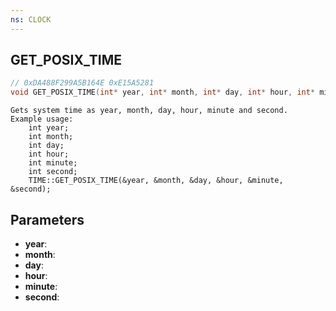 ```yaml
---
ns: CLOCK
---
```

## GET_POSIX_TIME

```c
// 0xDA488F299A5B164E 0xE15A5281
void GET_POSIX_TIME(int* year, int* month, int* day, int* hour, int* minute, int* second);
```

```
Gets system time as year, month, day, hour, minute and second.  
Example usage:  
	int year;  
	int month;  
	int day;  
	int hour;  
	int minute;  
	int second;  
	TIME::GET_POSIX_TIME(&year, &month, &day, &hour, &minute, &second);  
```

## Parameters
* **year**: 
* **month**: 
* **day**: 
* **hour**: 
* **minute**: 
* **second**: 

